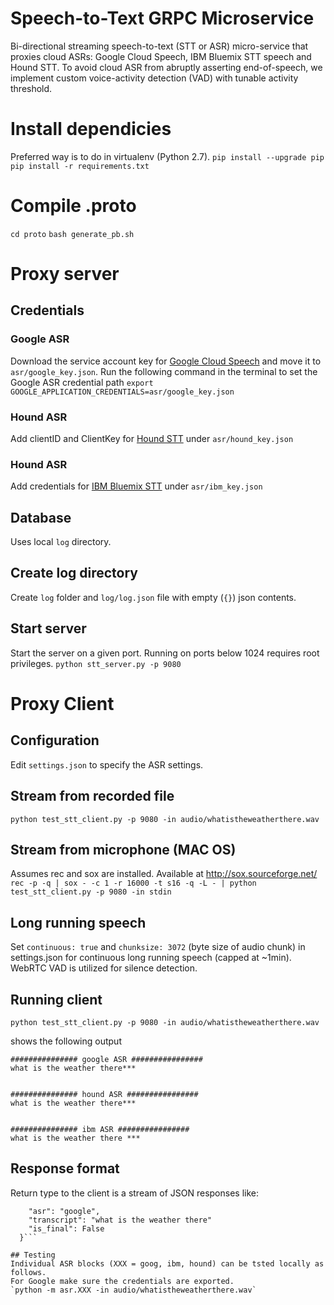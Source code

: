 #  Speech-to-Text GRPC Microservice
Bi-directional streaming speech-to-text (STT or ASR) micro-service that proxies
cloud ASRs: Google Cloud Speech, IBM Bluemix STT speech and Hound STT. To avoid
cloud ASR from abruptly asserting end-of-speech, we implement custom voice-activity
detection (VAD) with tunable activity threshold.

# Install dependicies
Preferred way is to do in virtualenv (Python 2.7).
```pip install --upgrade pip```
```pip install -r requirements.txt```

# Compile .proto
```cd proto```
```bash generate_pb.sh```

# Proxy server

## Credentials

### Google ASR
Download the service account key for [Google Cloud Speech](https://cloud.google.com/speech/)
and move it to `asr/google_key.json`. Run the following command in the terminal
to set the Google ASR credential path
```export GOOGLE_APPLICATION_CREDENTIALS=asr/google_key.json```

### Hound ASR
Add clientID and ClientKey for [Hound STT](https://www.houndify.com/) under
`asr/hound_key.json`

### Hound ASR
Add credentials for [IBM Bluemix STT](https://www.ibm.com/watson/services/speech-to-text/)
under `asr/ibm_key.json`



## Database
Uses local `log` directory.

## Create log directory
Create `log` folder and `log/log.json` file with empty (`{}`) json contents.

## Start server
Start the server on a given port. Running on ports below 1024 requires root privileges.
```python stt_server.py -p 9080```

# Proxy Client

## Configuration
Edit `settings.json` to specify the ASR settings.

## Stream from recorded file
```python test_stt_client.py -p 9080 -in audio/whatistheweatherthere.wav```

## Stream from microphone (MAC OS)
Assumes rec and sox are installed. Available at http://sox.sourceforge.net/
`rec -p -q | sox - -c 1 -r 16000 -t s16 -q -L - | python test_stt_client.py -p 9080 -in stdin`

## Long running speech
Set ```continuous: true``` and ```chunksize: 3072``` (byte size of audio chunk)
in settings.json for continuous long running speech (capped at ~1min). WebRTC
VAD is utilized for silence detection.


## Running client
```
python test_stt_client.py -p 9080 -in audio/whatistheweatherthere.wav
```
shows the following output
```
############### google ASR ################
what is the weather there***


############### hound ASR ################
what is the weather there***


############### ibm ASR ################
what is the weather there ***
```


## Response format
Return type to the client  is a stream of JSON responses like:
```{
	"asr": "google",
	"transcript": "what is the weather there"
	"is_final": False
  }```

## Testing
Individual ASR blocks (XXX = goog, ibm, hound) can be tsted locally as follows.
For Google make sure the credentials are exported.
`python -m asr.XXX -in audio/whatistheweatherthere.wav`
